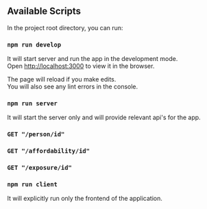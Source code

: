## Available Scripts

In the project root directory, you can run:

### `npm run develop`

It will start server and run the app in the development mode.<br />
Open [http://localhost:3000](http://localhost:3000) to view it in the browser.

The page will reload if you make edits.<br />
You will also see any lint errors in the console.

### `npm run server`

It will start the server only and will provide relevant api's for the app.<br />

### `GET "/person/id"`
### `GET "/affordability/id"`
### `GET "/exposure/id"`

### `npm run client`

It will explicitly run only the frontend of the application.<br />